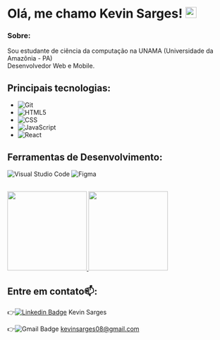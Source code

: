 # Olá, me chamo Kevin Sarges! <img src="https://media.giphy.com/media/hvRJCLFzcasrR4ia7z/giphy.gif" width="25px" />

### Sobre:

Sou estudante de ciência da computação na UNAMA (Universidade da Amazônia - PA)
<br/> Desenvolvedor Web e Mobile.

## Principais tecnologias: 
- ![Git](https://img.shields.io/badge/-Git-333333?style=flat&logo=git)
- ![HTML5](https://img.shields.io/badge/-HTML5-333333?style=flat&logo=HTML5)
- ![CSS](https://img.shields.io/badge/-CSS-333333?style=flat&logo=CSS3&logoColor=1572B6)
- ![JavaScript](https://img.shields.io/badge/-JavaScript-333333?style=flat&logo=javascript)
- ![React](https://img.shields.io/badge/-React-333333?style=flat&logo=react)


## Ferramentas de Desenvolvimento:
![Visual Studio Code](https://img.shields.io/badge/-Visual%20Studio%20Code-333333?style=flat&logo=visual-studio-code&logoColor=007ACC)
![Figma](https://img.shields.io/badge/-Figma-333333?style=flat&logo=figma&logoColor=007ACC)

<br/>
<a href="https://github.com/Kevin-Sarges">
  <img 
    height="180em"
    src="https://github-readme-stats.vercel.app/api?username=Kevin-Sarges&theme=tokyonight&show_icons=true" />
</a>

<a href="https://github.com/seu-usuario">
    <img
      height="180em"
      src="https://github-readme-stats.vercel.app/api/top-langs/?username=Kevin-Sarges&show_icons=true&include_all_commits=true&count_private=true&layout=compact&theme=tokyonight"
    />
  </a>
<br/>

## Entre em contato📫:

👉[![Linkedin Badge](https://img.shields.io/badge/-LinkedIn-blue?style=flat-square&logo=Linkedin&logoColor=white&link=https://www.linkedin.com/in/kevin-sarges-1844691b8/)](https://www.linkedin.com/in/kevin-sarges/) Kevin Sarges

👉![Gmail Badge](https://img.shields.io/badge/-Gmail-FF0000?style=flat-square&labelColor=FF0000&logo=gmail&logoColor=white&link=LINK-DO-SEU-EMAI) kevinsarges08@gmail.com

